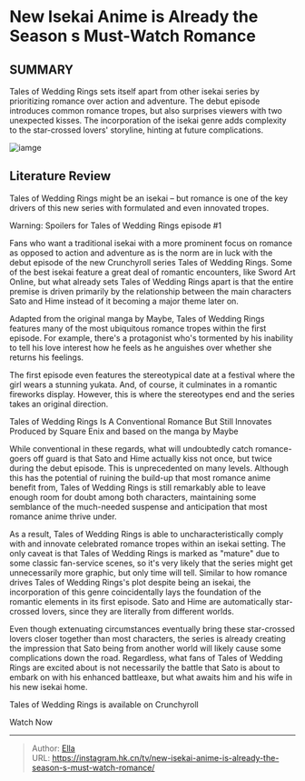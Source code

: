 # New Isekai Anime is Already the Season s Must-Watch Romance


## SUMMARY 



  Tales of Wedding Rings sets itself apart from other isekai series by prioritizing romance over action and adventure.   The debut episode introduces common romance tropes, but also surprises viewers with two unexpected kisses.   The incorporation of the isekai genre adds complexity to the star-crossed lovers&#39; storyline, hinting at future complications.  

![iamge](https://static1.srcdn.com/wordpress/wp-content/uploads/2024/01/tales-of-wedding-rings-key-anime-visual.jpg)

## Literature Review
Tales of Wedding Rings might be an isekai – but romance is one of the key drivers of this new series with formulated and even innovated tropes.




Warning: Spoilers for Tales of Wedding Rings episode #1




Fans who want a traditional isekai with a more prominent focus on romance as opposed to action and adventure as is the norm are in luck with the debut episode of the new Crunchyroll series Tales of Wedding Rings. Some of the best isekai feature a great deal of romantic encounters, like Sword Art Online, but what already sets Tales of Wedding Rings apart is that the entire premise is driven primarily by the relationship between the main characters Sato and Hime instead of it becoming a major theme later on.

Adapted from the original manga by Maybe, Tales of Wedding Rings features many of the most ubiquitous romance tropes within the first episode. For example, there&#39;s a protagonist who&#39;s tormented by his inability to tell his love interest how he feels as he anguishes over whether she returns his feelings.

          




The first episode even features the stereotypical date at a festival where the girl wears a stunning yukata. And, of course, it culminates in a romantic fireworks display. However, this is where the stereotypes end and the series takes an original direction.


 Tales of Wedding Rings Is A Conventional Romance But Still Innovates 
Produced by Square Enix and based on the manga by Maybe
          

While conventional in these regards, what will undoubtedly catch romance-goers off guard is that Sato and Hime actually kiss not once, but twice during the debut episode. This is unprecedented on many levels. Although this has the potential of ruining the build-up that most romance anime benefit from, Tales of Wedding Rings is still remarkably able to leave enough room for doubt among both characters, maintaining some semblance of the much-needed suspense and anticipation that most romance anime thrive under.




As a result, Tales of Wedding Rings is able to uncharacteristically comply with and innovate celebrated romance tropes within an isekai setting. The only caveat is that Tales of Wedding Rings is marked as &#34;mature&#34; due to some classic fan-service scenes, so it&#39;s very likely that the series might get unnecessarily more graphic, but only time will tell. Similar to how romance drives Tales of Wedding Rings&#39;s plot despite being an isekai, the incorporation of this genre coincidentally lays the foundation of the romantic elements in its first episode. Sato and Hime are automatically star-crossed lovers, since they are literally from different worlds.

          

Even though extenuating circumstances eventually bring these star-crossed lovers closer together than most characters, the series is already creating the impression that Sato being from another world will likely cause some complications down the road. Regardless, what fans of Tales of Wedding Rings are excited about is not necessarily the battle that Sato is about to embark on with his enhanced battleaxe, but what awaits him and his wife in his new isekai home.




Tales of Wedding Rings is available on Crunchyroll

Watch Now



---

> Author: [Ella](https://instagram.hk.cn/)  
> URL: https://instagram.hk.cn/tv/new-isekai-anime-is-already-the-season-s-must-watch-romance/  

